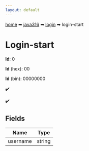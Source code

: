 ```yaml
---
layout: default
---
```


[home](/) ➡ [java316](/protocol/java316) ➡ [login](/protocol/java316/login) ➡ login-start

# Login-start

**Id**: 0

**Id** (hex): 00

**Id** (bin): 00000000

✔️

✔️

## Fields

Name | Type
---|---
username | string

